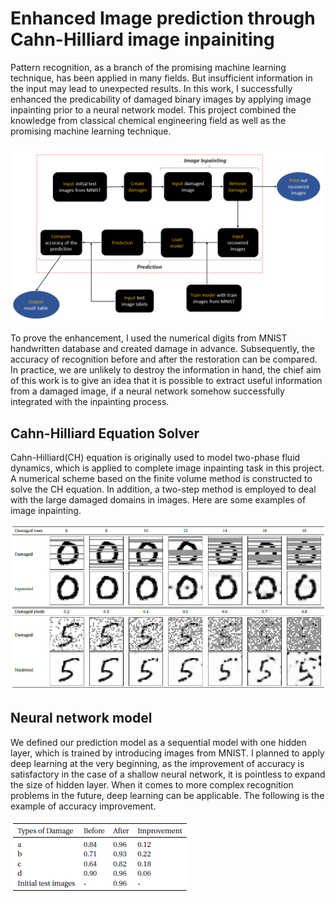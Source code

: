# Enhanced Image prediction through Cahn-Hilliard image inpainiting
Pattern recognition, as a branch of the promising machine learning technique, has been applied in many fields. But insufficient information in the input may lead to unexpected results. In this work, I successfully enhanced the predicability of damaged binary images by applying image inpainting prior to a neural network model. This project combined the knowledge from classical chemical engineering field as well as the promising machine learning technique.

![image](https://github.com/fuyueliang/Enhanced-Image-prediction-through-Cahn-Hilliard-image-inpainiting-/blob/master/images_pdf/flow_chart.png)

To prove the enhancement, I used the numerical digits from MNIST handwritten database and created damage in advance. Subsequently, the accuracy of recognition before and after the restoration can be compared. In practice, we are unlikely to destroy the information in hand, the chief aim of this work is to give an idea that it is possible to extract useful information from a damaged image, if a neural network somehow successfully integrated with the inpainting process.   

## Cahn-Hilliard Equation Solver
Cahn-Hilliard(CH) equation is originally used to model two-phase fluid dynamics, which is applied to complete image inpainting task in this project. A numerical scheme based on the finite volume method is constructed to solve the CH equation. In addition, a two-step method is employed to deal with the large damaged domains in images. Here are some examples of image inpainting.

![image](https://github.com/fuyueliang/Enhanced-Image-prediction-through-Cahn-Hilliard-image-inpainiting-/blob/master/images_pdf/example_inpainting.PNG)

## Neural network model
We defined our prediction model as a sequential model with one hidden layer, which is trained by introducing images from MNIST. I planned to apply deep learning at the very beginning, as the improvement of accuracy is satisfactory in the case of a shallow neural network, it is pointless to expand the size of hidden layer. When it comes to more complex recognition problems in the future, deep learning can be applicable. The following is the example of accuracy improvement.

![image](https://github.com/fuyueliang/Enhanced-Image-prediction-through-Cahn-Hilliard-image-inpainiting-/blob/master/images_pdf/accuracy_table.PNG)
